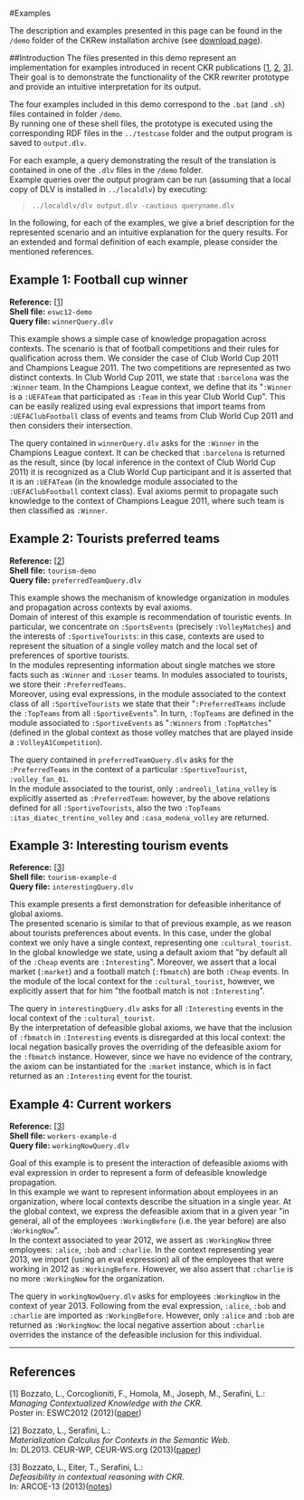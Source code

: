 #Examples

The description and examples presented in this page can be found in the `/demo` folder
of the CKRew installation archive (see [download page](installation.html)).

##Introduction
The files presented in this demo represent an implementation for examples
introduced in recent CKR publications [[1](#ref1), [2](#ref2), [3](#ref3)].   
Their goal is to demonstrate
the functionality of the CKR rewriter prototype and provide an intuitive 
interpretation for its output.

The four examples included in this demo correspond to the `.bat` (and `.sh`) files
contained in folder `/demo`.  
By running one of these shell files, the prototype is executed using the 
corresponding RDF files in the `../testcase` folder and the output program is 
saved to `output.dlv`.  

For each example, a query demonstrating the result of the translation is 
contained in one of the `.dlv` files in the `/demo` folder.  
Example queries over the output program can be run (assuming that a local copy 
of DLV is installed in `../localdlv`) by executing:

> ``../localdlv/dlv output.dlv -cautious queryname.dlv``

In the following, for each of the examples, we give a brief description for 
the represented scenario and an intuitive explanation for the query results.
For an extended and formal definition of each example, please consider the 
mentioned references.

## Example 1: Football cup winner

**Reference:** [[1](#ref1)]  
**Shell file:** `eswc12-demo`  
**Query file:** `winnerQuery.dlv`  

This example shows a simple case of knowledge propagation across contexts.
The scenario is that of football competitions and their rules for qualification 
across them.
We consider the case of Club World Cup 2011 and Champions League 2011. The two 
competitions are represented as two distinct contexts.
In Club World Cup 2011, we state that `:barcelona` was the `:Winner` team.
In the Champions League context, we define that its "`:Winner` is a `:UEFATeam` 
that participated as `:Team` in this year Club World Cup". This can be easily 
realized using eval expressions that import teams from `:UEFAClubFootball` class 
of events and teams from Club World Cup 2011 and then considers their 
intersection.

The query contained in `winnerQuery.dlv` asks for the `:Winner` in the Champions 
League context. It can be checked that `:barcelona` is returned as the result, 
since (by local inference in the context of Club World Cup 2011) it is 
recognized as a Club World Cup participant and it is asserted that it is 
an `:UEFATeam` (in the knowledge module associated to the `:UEFAClubFootball` 
context class). Eval axioms permit to propagate such knowledge to the context of 
Champions League 2011, where such team is then classified as `:Winner`.

## Example 2: Tourists preferred teams

**Reference:** [[2](#ref2)]  
**Shell file:** `tourism-demo`  
**Query file:** `preferredTeamQuery.dlv`  

This example shows the mechanism of knowledge organization in modules and
propagation across contexts by eval axioms.  
Domain of interest of this example is recommendation of touristic events.
In particular, we concentrate on `:SportsEvents` (precisely `:VolleyMatches`) and 
the interests of `:SportiveTourists`: in this case, contexts are used to represent
the situation of a single volley match and the local set of preferences of 
sportive tourists.  
In the modules representing information about single matches we store facts such 
as `:Winner` and `:Loser` teams. In modules associated to tourists, we store their 
`:PreferredTeams`.  
Moreover, using eval expressions, in the module associated to the context class
of all `:SportiveTourists` we state that their "`:PreferredTeams` include the 
`:TopTeams` from all `:SportiveEvents`". In turn, `:TopTeams` are defined in the 
module associated to `:SportiveEvents` as "`:Winners` from `:TopMatches`" (defined in 
the global context as those volley matches that are played inside a 
`:VolleyA1Competition`).

The query contained in `preferredTeamQuery.dlv` asks for the `:PreferredTeams` in 
the context of a particular `:SportiveTourist`, `:volley_fan_01`.  
In the module associated to the tourist, only `:andreoli_latina_volley`
is explicitly asserted as `:PreferredTeam`: however, by the above relations 
defined for all `:SportiveTourists`, also the two `:TopTeams` 
`:itas_diatec_trentino_volley` and `:casa_modena_volley` are returned.

## Example 3: Interesting tourism events

**Reference:** [[3](#ref3)]  
**Shell file:** `tourism-example-d`  
**Query file:** `interestingQuery.dlv`  

This example presents a first demonstration for defeasible inheritance of global
axioms.  
The presented scenario is similar to that of previous example, as we reason 
about tourists preferences about events.
In this case, under the global context we only have a single context, 
representing one `:cultural_tourist`.  
In the global knowledge we state, using a default axiom that "by default
all of the `:Cheap` events are `:Interesting`". Moreover, we assert that a local 
market (`:market`) and a football match (`:fbmatch`) are both `:Cheap` events.
In the module of the local context for the `:cultural_tourist`, however, we 
explicitly assert that for him "the football match is not `:Interesting`".

The query in `interestingQuery.dlv` asks for all `:Interesting` events in the 
local context of the `:cultural_tourist`.  
By the interpretation of defeasible global axioms, we have that the inclusion of 
`:fbmatch` in `:Interesting` events is disregarded at this local context: the local 
negation basically proves the overriding of the defeasible axiom for the 
`:fbmatch` instance.
However, since we have no evidence of the contrary, the axiom can be 
instantiated for the `:market` instance, which is in fact returned as an 
`:Interesting` event for the tourist.

## Example 4: Current workers

**Reference:** [[3](#ref3)]  
**Shell file:** `workers-example-d`  
**Query file:** `workingNowQuery.dlv`  

Goal of this example is to present the interaction of defeasible axioms with
eval expression in order to represent a form of defeasible knowledge 
propagation.  
In this example we want to represent information about employees in an 
organization, where local contexts describe the situation in a single year.
At the global context, we express the defeasible axiom that in a given year 
"in general, all of the employees `:WorkingBefore` (i.e. the year before) are 
also `:WorkingNow`".  
In the context associated to year 2012, we assert as `:WorkingNow` three 
employees: `:alice`, `:bob` and `:charlie`.
In the context representing year 2013, we import (using an eval expression) all 
of the employees that were working in 2012 as `:WorkingBefore`. However, we also 
assert that `:charlie` is no more `:WorkingNow` for the organization.

The query in `workingNowQuery.dlv` asks for employees `:WorkingNow` in the 
context of year 2013.
Following from the eval expression, `:alice`, `:bob` and `:charlie` are imported as 
`:WorkingBefore`. However, only `:alice` and `:bob` are returned as `:WorkingNow`: 
the local negative assertion about `:charlie` overrides the instance of the 
defeasible inclusion for this individual.

***

## References

<a id="ref1">[1]</a>
Bozzato, L., Corcoglioniti, F., Homola, M., Joseph, M., Serafini, L.:   
*Managing Contextualized Knowledge with the CKR.*  
Poster in: ESWC2012 (2012)([paper](http://2012.eswc-conferences.org/sites/default/files/eswc2012_submission_338.pdf))

<a id="ref2">[2]</a>
Bozzato, L., Serafini, L.:  
*Materialization Calculus for Contexts in the Semantic Web.*   
In: DL2013. CEUR-WP, CEUR-WS.org (2013)([paper](http://ceur-ws.org/Vol-1014/paper_51.pdf))

<a id="ref3">[3]</a>
Bozzato, L., Eiter, T., Serafini, L.:   
*Defeasibility in contextual reasoning with CKR.*   
In: ARCOE-13 (2013)([notes](http://www.arcoe.org/2013/notes.html))



